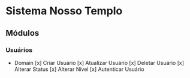 # Sistema Nosso Templo

## Módulos


 
### Usuários

- Domain
[x] Criar Usuário
[x] Atualizar Usuário
[x] Deletar Usuário
[x] Alterar Status
[x] Alterar Nível
[x] Autenticar Usuário



